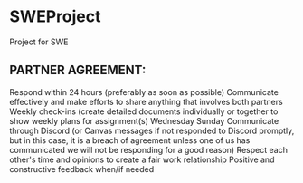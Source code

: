 # SWEProject
Project for SWE 

## PARTNER AGREEMENT: 

Respond within 24 hours (preferably as soon as possible)
Communicate effectively and make efforts to share anything that involves both partners
Weekly check-ins  (create detailed documents individually or together to show weekly plans for assignment(s)
Wednesday 
Sunday
Communicate through Discord (or Canvas messages if not responded to Discord promptly, but in this case, it is a breach of agreement unless one of us has communicated we will not be responding for a good reason)
Respect each other's time and opinions to create a fair work relationship 
Positive and constructive feedback when/if needed 
